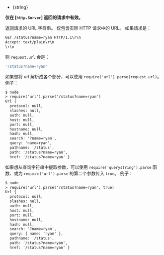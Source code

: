 <!-- YAML
added: v0.1.90
-->

* {string}

**仅在 [`http.Server`] 返回的请求中有效。**

返回请求的 URL 字符串。
仅包含实际 HTTP 请求中的 URL。
如果请求是：


```txt
GET /status?name=ryan HTTP/1.1\r\n
Accept: text/plain\r\n
\r\n
```

则 `request.url` 会是：

<!-- eslint-disable semi -->
```js
'/status?name=ryan'
```

如果想将 url 解析成各个部分，可以使用 `require('url').parse(request.url)`。
例子：

```txt
$ node
> require('url').parse('/status?name=ryan')
Url {
  protocol: null,
  slashes: null,
  auth: null,
  host: null,
  port: null,
  hostname: null,
  hash: null,
  search: '?name=ryan',
  query: 'name=ryan',
  pathname: '/status',
  path: '/status?name=ryan',
  href: '/status?name=ryan' }
```

如果想从查询字符串中提取参数，可以使用 `require('querystring').parse` 函数、或为 `require('url').parse` 的第二个参数传入 `true`。
例子：

```txt
$ node
> require('url').parse('/status?name=ryan', true)
Url {
  protocol: null,
  slashes: null,
  auth: null,
  host: null,
  port: null,
  hostname: null,
  hash: null,
  search: '?name=ryan',
  query: { name: 'ryan' },
  pathname: '/status',
  path: '/status?name=ryan',
  href: '/status?name=ryan' }
```

